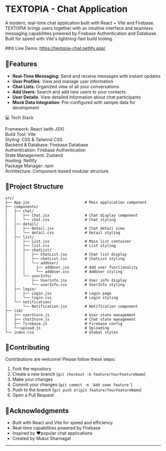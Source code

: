 # TEXTOPIA - Chat Application

A modern, real-time chat application built with React + Vite and Firebase. TEXTOPIA brings users together with an intuitive interface and seamless messaging capabilities powered by Firebase Authentication and Database. Built for speed with Vite's lightning-fast build tooling.

##🌐 Live Demo: https://textopia-chat.netlify.app/

## 🚀Features

- **Real-Time Messaging**: Send and receive messages with instant updates
- **User Profiles**: View and manage user information
- **Chat Lists**: Organized view of all your conversations
- **Add Users**: Search and add new users to your contacts
- **User Details**: View detailed information about chat participants
- **Mock Data Integration**: Pre-configured with sample data for development
<!-- - **Responsive Design**: Works seamlessly on desktop and mobile devices -->
<!-- - **Status Indicators**: See user online/offline status -->

💻 Tech Stack

Framework: React (with JSX)                                                                                                                                                                                         
Build Tool: Vite                                                                                                                                                                                                    
Styling: CSS & Tailwind CSS                                                                                                                                                                                         
Backend & Database: Firebase Database                                                                                                                                                                               
Authentication: Firebase Authentication                                                                                                                                                                             
State Management: Zustand                                                                                                                                                                                           
Hosting: Netlify                                                                                                                                                                                                    
Package Manager: npm                                                                                                                                                                                                
Architecture: Component-based modular structure                                                                                                                                                                     

## 📁Project Structure

```
src/
├── App.jsx                         # Main application component 
├── components/
│   ├── chat/
│   │   ├── Chat.jsx                # Chat display component 
│   │   └── chat.css                # Chat styling
│   ├── detail/
│   │   ├── Detail.jsx              # Chat detail view 
│   │   └── detail.css              # Detail styling
│   ├── list/
│   │   ├── List.jsx                # Main list container
│   │   ├── list.css                # List styling
│   │   ├── chatList/
│   │   │   ├── ChatList.jsx        # Chat list display 
│   │   │   ├── chatList.css        # ChatList styling
│   │   │   └── addUser/
│   │   │     ├── addUser.jsx       # Add user functionality 
│   │   │     └── addUser.css       # AddUser styling
│   │   └── userInfo/
│   │       ├── Userinfo.jsx        # User info display 
│   │       └── userInfo.css        # UserInfo styling
│   ├── login/
│   │   ├── Login.jsx               # Login page 
│   │   └── login.css               # Login styling
│   └── notification/
│       └── Notification.jsx        # Notification component
├── lib/
│   ├── userStore.js                # User state management 
│   ├── chatStore.js                # Chat state management 
│   ├── firebase.js                 # Firebase config 
│   └──upload.js                    # Uploading 
└── index.css                       # Global styles
```

<!-- ## Getting Started

### Prerequisites

- Node.js (v14 or higher)
- npm or yarn package manager

### Installation

1. **Clone the repository**
   ```bash
   git clone https://github.com/Mukulsharnagat01/TEXTOPIA-CHAT-APP.git
   cd TEXTOPIA-CHAT-APP
   ```

2. **Install dependencies**
   ```bash
   npm install
   ```

3. **Start the development server**
   ```bash
   npm start
   ```

The application will be available at `http://localhost:3000`

## Usage

1. **View Chats**: Browse your conversation list in the left sidebar
2. **Select a Chat**: Click on any chat to view the conversation
3. **Send Messages**: Type and send messages in the chat window
4. **View Details**: Click on user info to see chat participant details
5. **Add Users**: Use the "Add User" feature to start new conversations
6. **User Profile**: Access your profile information from the user info section -->

<!-- ## Component Overview

### Chat Components

**Chat.jsx** - Displays the active conversation with messages and input field
- Shows message history
- Handles message input and sending
- Uses mock data for development

**Detail.jsx** - Shows detailed information about the selected chat
- Displays participant information
- Chat metadata and settings
- Mock data integration

**ChatList.jsx** - Lists all available conversations
- Search and filter conversations
- Quick access to any chat
- Mock chat data

### User Management

**Userinfo.jsx** - Displays current user information
- User profile details
- Status indicators
- Mock user data

**addUser.jsx** - Interface for adding new users to conversations
- Search for users
- Add users to your contact list
- Mock user suggestions

### State Management

**userStore.js** - Manages user-related state (To be replaced)
- Current user information
- User preferences

**chatStore.js** - Manages chat-related state (To be replaced)
- Active chat selection
- Message history
- Chat metadata -->

<!-- ## Development Notes

### Current Status

- ✅ Core chat UI components implemented with mock data
- ✅ Component structure and styling complete
- ⏳ Login functionality (Pending)
- ⏳ Notification system (Pending)
- 🔄 State management stores need replacement/update

### To-Do Items

1. **Replace Mock Data**: Integrate with real backend/database
2. **Remove Firebase**: Delete `lib/firebase.js` once data layer is updated
3. **Complete Login**: Implement authentication in `Login.jsx`
4. **Notification System**: Finish `Notification.jsx` component
5. **Update Stores**: Replace userStore.js and chatStore.js with production implementation
6. **Add Error Handling**: Implement error boundaries and validation
7. **Optimize Performance**: Add code splitting and lazy loading -->

<!-- ## Available Scripts

```bash
npm start           # Run development server
npm build           # Build for production
npm test            # Run tests (if configured)
npm eject           # Eject from create-react-app (if used)
``` -->

## 🤝Contributing

Contributions are welcome! Please follow these steps:

1. Fork the repository
2. Create a new branch (`git checkout -b feature/YourFeatureName`)
3. Make your changes
4. Commit your changes (`git commit -m 'Add some feature'`)
5. Push to the branch (`git push origin feature/YourFeatureName`)
6. Open a Pull Request

<!-- ## Future Roadmap

- [ ] Connect to real backend API
- [ ] Implement user authentication
- [ ] Add voice and video calling
- [ ] File sharing capabilities
- [ ] Message encryption
- [ ] Dark mode theme
- [ ] Mobile app (iOS/Android)
- [ ] Message reactions and emojis
- [ ] Channel/Community support
- [ ] Message search and filtering -->

<!-- ## License

This project is licensed under the MIT License - see the LICENSE file for details.

## Support

For support, open an issue on GitHub or contact the maintainers. -->

## 📱Acknowledgments

- Built with React and Vite for speed and efficiency
- Real-time capabilities powered by Firebase
- Inspired by ❤popular chat applications
- Created by Mukul Sharnagat

---
<!-- 
**Last Updated**: October 2025  
**Status**: In Development -->
